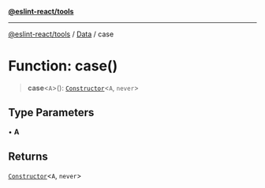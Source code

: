 [**@eslint-react/tools**](../../../README.md)

***

[@eslint-react/tools](../../../README.md) / [Data](../README.md) / case

# Function: case()

> **case**\<`A`\>(): [`Constructor`](../namespaces/Case/interfaces/Constructor.md)\<`A`, `never`\>

## Type Parameters

• **A**

## Returns

[`Constructor`](../namespaces/Case/interfaces/Constructor.md)\<`A`, `never`\>
